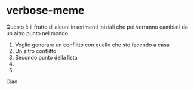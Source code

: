 # verbose-meme

Questo è il frutto
di alcuni inserimenti
iniziali che poi verranno
cambiati da un altro punto
nel mondo

1. Voglio generare un conflitto con quello che sto facendo a casa
2. Un altro conflitto
3. Secondo punto della lista
4.
5.

Ciao

